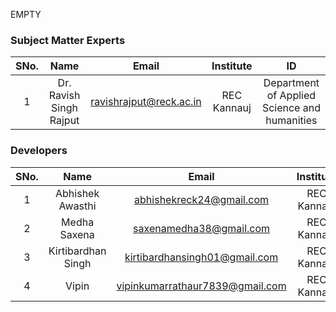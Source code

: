 EMPTY
<!-- Remove all lines above this line before making changes to the file -->
### Subject Matter Experts
| SNo. | Name | Email | Institute | ID |
| :---: | :---: | :---: | :---: | :---: |
| 1 |Dr. Ravish Singh Rajput |ravishrajput@reck.ac.in |REC Kannauj | Department of Applied Science and humanities |

### Developers
| SNo. | Name | Email | Institute | ID |
| :---: | :---: | :---: | :---: | :---: |
| 1 |Abhishek Awasthi  |abhishekreck24@gmail.com |REC Kannauj | 2308390300003 |
| 2 |Medha Saxena  | saxenamedha38@gmail.com |REC Kannauj | 2308390100040 |
| 3 |Kirtibardhan Singh  | kirtibardhansingh01@gmail.com |REC Kannauj | 2308390300038 |
| 4 |Vipin  | vipinkumarrathaur7839@gmail.com |REC Kannauj | 2308390200060 |
